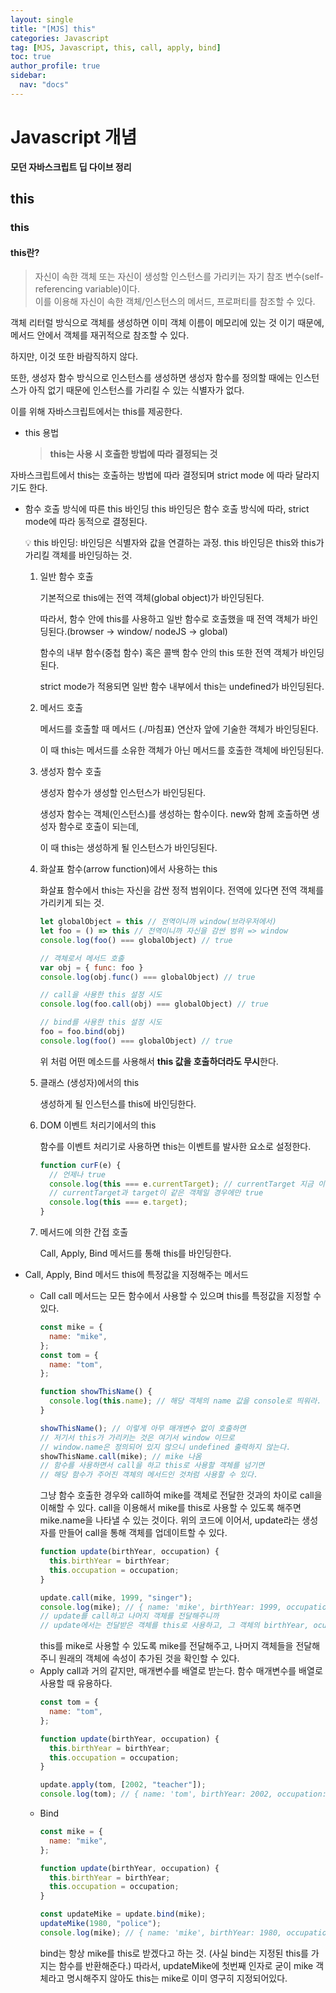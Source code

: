 ```yaml
---
layout: single
title: "[MJS] this"
categories: Javascript
tag: [MJS, Javascript, this, call, apply, bind]
toc: true
author_profile: true
sidebar:
  nav: "docs"
---
```


# Javascript 개념

**모던 자바스크립트 딥 다이브 정리**

## this

### this

#### **this란?**

> 자신이 속한 객체 또는 자신이 생성할 인스턴스를 가리키는 자기 참조 변수(self-referencing variable)이다. <br>이를 이용해 자신이 속한 객체/인스턴스의 메서드, 프로퍼티를 참조할 수 있다.

객체 리터럴 방식으로 객체를 생성하면 이미 객체 이름이 메모리에 있는 것 이기 때문에, 메서드 안에서 객체를 재귀적으로 참조할 수 있다.

하지만, 이것 또한 바람직하지 않다.

또한, 생성자 함수 방식으로 인스턴스를 생성하면 생성자 함수를 정의할 때에는 인스턴스가 아직 없기 때문에 인스턴스를 가리킬 수 있는 식별자가 없다.

이를 위해 자바스크립트에서는 this를 제공한다.

- this 용법
  > **this는 사용 시 호출한 방법에 따라 결정되는 것**

자바스크립트에서 this는 호출하는 방법에 따라 결정되며 strict mode 에 따라 달라지기도 한다.

- 함수 호출 방식에 따른 this 바인딩
  this 바인딩은 함수 호출 방식에 따라, strict mode에 따라 동적으로 결정된다.
    <aside>
    💡 this 바인딩:
    바인딩은 식별자와 값을 연결하는 과정.
    this 바인딩은 this와 this가 가리킬 객체를 바인딩하는 것.
    
    </aside>
    
    1. 일반 함수 호출
        
        기본적으로 this에는 전역 객체(global object)가 바인딩된다.
        
        따라서, 함수 안에 this를 사용하고 일반 함수로 호출했을 때 전역 객체가 바인딩된다.(browser → window/ nodeJS → global)
        
        함수의 내부 함수(중첩 함수) 혹은 콜백 함수 안의 this 또한 전역 객체가 바인딩된다.
        
        strict mode가 적용되면 일반 함수 내부에서 this는 undefined가 바인딩된다.
        
    2. 메서드 호출
        
        메서드를 호출할 때 메서드 (./마침표) 연산자 앞에 기술한 객체가 바인딩된다.
        
        이 때 this는 메서드를 소유한 객체가 아닌 메서드를 호출한 객체에 바인딩된다.
        
    3. 생성자 함수 호출
        
        생성자 함수가 생성할 인스턴스가 바인딩된다.
        
        생성자 함수는 객체(인스턴스)를 생성하는 함수이다. new와 함께 호출하면 생성자 함수로 호출이 되는데,
        
        이 때 this는 생성하게 될 인스턴스가 바인딩된다.
        
    4. 화살표 함수(arrow function)에서 사용하는 this
        
        화살표 함수에서 this는 자신을 감싼 정적 범위이다. 전역에 있다면 전역 객체를 가리키게 되는 것.
        
        ```jsx
        let globalObject = this // 전역이니까 window(브라우저에서)
        let foo = () => this // 전역이니까 자신을 감싼 범위 => window
        console.log(foo() === globalObject) // true
        
        // 객체로서 메서드 호출
        var obj = { func: foo }
        console.log(obj.func() === globalObject) // true
        
        // call을 사용한 this 설정 시도
        console.log(foo.call(obj) === globalObject) // true
        
        // bind를 사용한 this 설정 시도
        foo = foo.bind(obj)
        console.log(foo() === globalObject) // true
        ```
        
        위 처럼 어떤 메소드를 사용해서 **this 값을 호출하더라도 무시**한다.
            
    5. 클래스 (생성자)에서의 this
        
        생성하게 될 인스턴스를 this에 바인딩한다.
        
    6. DOM 이벤트 처리기에서의 this
        
        함수를 이벤트 처리기로 사용하면 this는 이벤트를 발사한 요소로 설정한다.
            
        ```jsx
        function curF(e) {
          // 언제나 true
          console.log(this === e.currentTarget); // currentTarget 지금 이벤트를 발생시킨 요소
          // currentTarget과 target이 같은 객체일 경우에만 true
          console.log(this === e.target);
        }
        ```
        
    7. 메서드에 의한 간접 호출
        
        Call, Apply, Bind 메서드를 통해 this를 바인딩한다.

- Call, Apply, Bind 메서드
  this에 특정값을 지정해주는 메서드
  - Call
    call 메서드는 모든 함수에서 사용할 수 있으며 this를 특정값을 지정할 수 있다.
    ```jsx
    const mike = {
      name: "mike",
    };
    const tom = {
      name: "tom",
    };

    function showThisName() {
      console.log(this.name); // 해당 객체의 name 값을 console로 띄워라.
    }

    showThisName(); // 이렇게 아무 매개변수 없이 호출하면
    // 저기서 this가 가리키는 것은 여기서 window 이므로
    // window.name은 정의되어 있지 않으니 undefined 출력하지 않는다.
    showThisName.call(mike); // mike 나옴
    // 함수를 사용하면서 call을 하고 this로 사용할 객체를 넘기면
    // 해당 함수가 주어진 객체의 메서드인 것처럼 사용할 수 있다.
    ```
    그냥 함수 호출한 경우와 call하여 mike를 객체로 전달한 것과의 차이로 call을 이해할 수 있다.
    call을 이용해서 mike를 this로 사용할 수 있도록 해주면 mike.name을 나타낼 수 있는 것이다.
    위의 코드에 이어서, update라는 생성자를 만들어 call을 통해 객체를 업데이트할 수 있다.
    ```jsx
    function update(birthYear, occupation) {
      this.birthYear = birthYear;
      this.occupation = occupation;
    }

    update.call(mike, 1999, "singer");
    console.log(mike); // { name: 'mike', birthYear: 1999, occupation: 'singer' }
    // update를 call하고 나머지 객체를 전달해주니까
    // update에서는 전달받은 객체를 this로 사용하고, 그 객체의 birthYear, ocuupation을 각각의 값으로 지정한다.
    ```
    this를 mike로 사용할 수 있도록 mike를 전달해주고, 나머지 객체들을 전달해주니 원래의 객체에 속성이 추가된 것을 확인할 수 있다.
  - Apply
    call과 거의 같지만, 매개변수를 배열로 받는다.
    함수 매개변수를 배열로 사용할 때 유용하다.
    ```jsx
    const tom = {
      name: "tom",
    };

    function update(birthYear, occupation) {
      this.birthYear = birthYear;
      this.occupation = occupation;
    }

    update.apply(tom, [2002, "teacher"]);
    console.log(tom); // { name: 'tom', birthYear: 2002, occupation: 'teacher' }
    ```
  - Bind
    ```jsx
    const mike = {
      name: "mike",
    };

    function update(birthYear, occupation) {
      this.birthYear = birthYear;
      this.occupation = occupation;
    }

    const updateMike = update.bind(mike);
    updateMike(1980, "police");
    console.log(mike); // { name: 'mike', birthYear: 1980, occupation: 'police' }
    ```
    bind는 항상 mike를 this로 받겠다고 하는 것. (사실 bind는 지정된 this를 가지는 함수를 반환해준다.)
    따라서, updateMike에 첫번째 인자로 굳이 mike 객체라고 명시해주지 않아도 this는 mike로 이미 영구히 지정되어있다.
